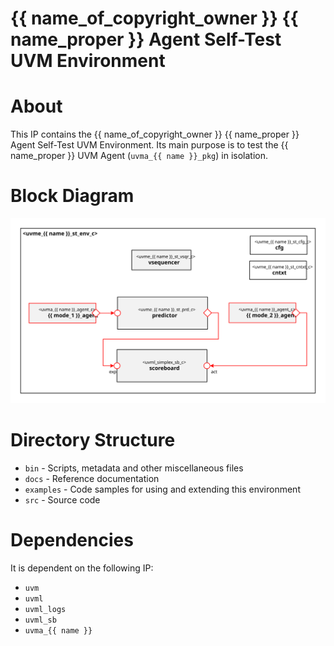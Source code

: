 # {{ name_of_copyright_owner }} {{ name_proper }} Agent Self-Test UVM Environment


# About
This IP contains the {{ name_of_copyright_owner }} {{ name_proper }} Agent Self-Test UVM Environment.
Its main purpose is to test the {{ name_proper }} UVM Agent (`uvma_{{ name }}_pkg`) in isolation.


# Block Diagram
![alt text](./docs/env_block_diagram.svg "{{ name_proper }} Self-Test UVM Environment")

# Directory Structure
* `bin` - Scripts, metadata and other miscellaneous files
* `docs` - Reference documentation
* `examples` - Code samples for using and extending this environment
* `src` - Source code


# Dependencies
It is dependent on the following IP:

* `uvm`
* `uvml`
* `uvml_logs`
* `uvml_sb`
* `uvma_{{ name }}`
